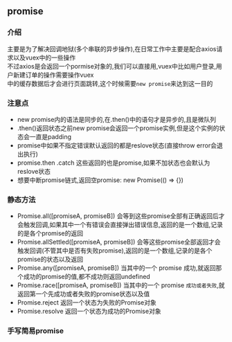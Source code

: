 ## promise

### 介绍
主要是为了解决回调地狱(多个串联的异步操作),在日常工作中主要是配合axios请求以及vuex中的一些操作<br>
不过axios是会返回一个pormise对象的,我们可以直接用,vuex中比如用户登录,用户新建订单的操作需要操作vuex<br>
中的缓存数据后才会进行页面跳转,这个时候需要`new promise`来达到这一目的<br>

### 注意点
+ new promise内的语法是同步的,在.then()中的语句才是异步的,且是微队列
+ .then()返回状态之前new promise会返回一个promise实例,但是这个实例的状态会一直是padding
+ promise中如果不指定错误默认返回的都是reslove状态(直接throw error会退出执行)
+ promise.then .catch 这些返回的也是promise,如果不加状态也会默认为reslove状态
+ 想要中断promise链式,返回空promise: new Promise(() => {})

### 静态方法
+ Promise.all([promiseA, promiseB])
会等到这些promise全部有正确返回后才会触发回调,如果其中一个有错误会直接弹出错误信息,返回的是一个数组,记录的是各个promise的返回
+ Promise.allSettled([promiseA, promiseB])
会等这些promise全部返回才会触发回调(不管其中是否有失败promise),返回的是一个数组,记录的是各个promise的状态以及返回
+ Promise.any([promiseA, promiseB])
当其中的一个 promise 成功,就返回那个成功的promise的值,都不成功则返回undefined
+ Promise.race([promiseA, promiseB])
当其中的一个 promise `成功或者失败`,就返回第一个先成功或者失败的promise状态以及值
+ Promise.reject
返回一个状态为失败的Promise对象
+ Promise.resolve
返回一个状态为成功的Promise对象

### 手写简易promise
